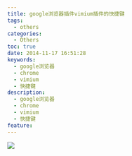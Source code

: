 ```yaml
---
title: google浏览器插件vimium插件的快捷键
tags:
  - others
categories:
  - Others
toc: true
date: 2014-11-17 16:51:28
keywords:
  - google浏览器
  - chrome
  - vimium
  - 快捷键
description:
  - google浏览器
  - chrome
  - vimium
  - 快捷键
feature:
---
```


![](http://7xtlfa.com1.z0.glb.clouddn.com/static/images/Vimium.png)